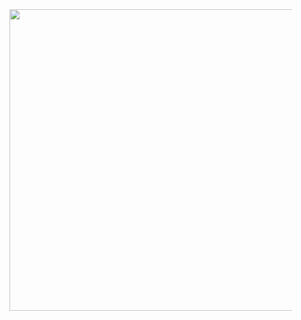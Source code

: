 <img src="https://64.media.tumblr.com/2c7e9c903ebb50bc018178f57168f21a/be513234f3fba0af-52/s540x810/933544121f85b4a01f2cb0ce91bd9895c8ab9f54.gifv" width="900" height="540"/>
